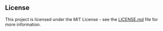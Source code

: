 ## License

This project is licensed under the MIT License - see the [LICENSE.md](LICENSE.md) file for more information.
